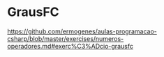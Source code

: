 # GrausFC
https://github.com/ermogenes/aulas-programacao-csharp/blob/master/exercises/numeros-operadores.md#exerc%C3%ADcio-grausfc
